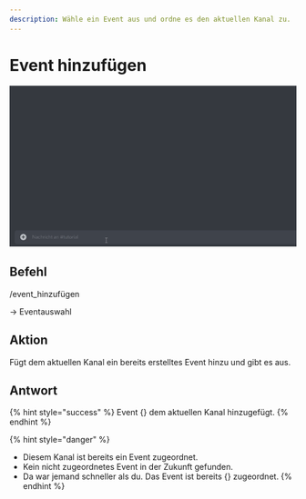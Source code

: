 ```yaml
---
description: Wähle ein Event aus und ordne es den aktuellen Kanal zu.
---
```


# Event hinzufügen

![](../../../../.gitbook/assets/Slotbot-AddEventToChannel.gif)

## Befehl

/event\_hinzufügen

\-> Eventauswahl

## Aktion

Fügt dem aktuellen Kanal ein bereits erstelltes Event hinzu und gibt es aus.

## Antwort

{% hint style="success" %}
Event {} dem aktuellen Kanal hinzugefügt.
{% endhint %}

{% hint style="danger" %}
* Diesem Kanal ist bereits ein Event zugeordnet.
* Kein nicht zugeordnetes Event in der Zukunft gefunden.
* Da war jemand schneller als du. Das Event ist bereits {} zugeordnet.
{% endhint %}
